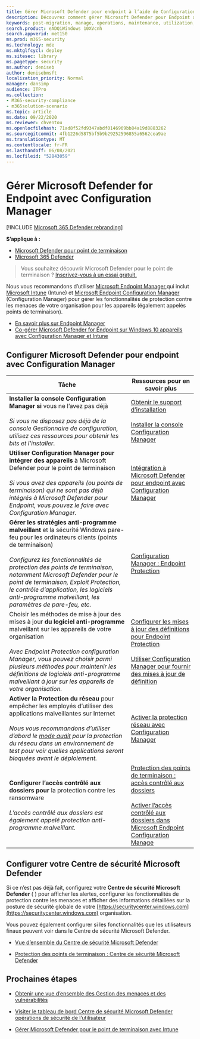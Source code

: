 ```yaml
---
title: Gérer Microsoft Defender pour endpoint à l’aide de Configuration Manager
description: Découvrez comment gérer Microsoft Defender pour Endpoint avec Configuration Manager
keywords: post-migration, manage, operations, maintenance, utilization, Configuration Manager, Microsoft Defender for Endpoint, edr
search.product: eADQiWindows 10XVcnh
search.appverid: met150
ms.prod: m365-security
ms.technology: mde
ms.mktglfcycl: deploy
ms.sitesec: library
ms.pagetype: security
ms.author: deniseb
author: denisebmsft
localization_priority: Normal
manager: dansimp
audience: ITPro
ms.collection:
- M365-security-compliance
- m365solution-scenario
ms.topic: article
ms.date: 09/22/2020
ms.reviewer: chventou
ms.openlocfilehash: 71ad8f52fd9347abdf0146969bb84a19d8883262
ms.sourcegitcommit: 4fb1226d5875bf5b9b29252596855a6562cea9ae
ms.translationtype: MT
ms.contentlocale: fr-FR
ms.lasthandoff: 06/08/2021
ms.locfileid: "52843059"
---
```

# <a name="manage-microsoft-defender-for-endpoint-with-configuration-manager"></a>Gérer Microsoft Defender for Endpoint avec Configuration Manager

[!INCLUDE [Microsoft 365 Defender rebranding](../../includes/microsoft-defender.md)]

**S’applique à :**
- [Microsoft Defender pour point de terminaison](https://go.microsoft.com/fwlink/p/?linkid=2154037)
- [Microsoft 365 Defender](https://go.microsoft.com/fwlink/?linkid=2118804)

> Vous souhaitez découvrir Microsoft Defender pour le point de terminaison ? [Inscrivez-vous à un essai gratuit.](https://www.microsoft.com/microsoft-365/windows/microsoft-defender-atp?ocid=docs-wdatp-exposedapis-abovefoldlink)


Nous vous recommandons d’utiliser [Microsoft Endpoint Manager,](/mem)qui inclut [Microsoft Intune](/mem/intune/fundamentals/what-is-intune) (Intune) et [Microsoft Endpoint Configuration Manager](/mem/configmgr/core/understand/introduction) (Configuration Manager) pour gérer les fonctionnalités de protection contre les menaces de votre organisation pour les appareils (également appelés points de terminaison). 
- [En savoir plus sur Endpoint Manager](/mem/endpoint-manager-overview)
- [Co-gérer Microsoft Defender for Endpoint sur Windows 10 appareils avec Configuration Manager et Intune](manage-atp-post-migration-intune.md)

## <a name="configure-microsoft-defender-for-endpoint-with-configuration-manager"></a>Configurer Microsoft Defender pour endpoint avec Configuration Manager

|Tâche  |Ressources pour en savoir plus  |
|---------|---------|
|**Installer la console Configuration Manager si** vous ne l’avez pas déjà<br/><br/>*Si vous ne disposez pas déjà de la console Gestionnaire de configuration, utilisez ces ressources pour obtenir les bits et l’installer.* |[Obtenir le support d’installation](/mem/configmgr/core/servers/deploy/install/get-install-media)<br/><br/>[Installer la console Configuration Manager](/mem/configmgr/core/servers/deploy/install/install-consoles)  |
|**Utiliser Configuration Manager pour intégrer des appareils** à Microsoft Defender pour le point de terminaison <br/><br/> *Si vous avez des appareils (ou points de terminaison) qui ne sont pas déjà intégrés à Microsoft Defender pour Endpoint, vous pouvez le faire avec Configuration Manager.*   |[Intégration à Microsoft Defender pour endpoint avec Configuration Manager](/mem/configmgr/protect/deploy-use/defender-advanced-threat-protection#about-onboarding-to-atp-with-configuration-manager)      |
|**Gérer les stratégies anti-programme malveillant** et la sécurité Windows pare-feu pour les ordinateurs clients (points de terminaison)<br/><br/>*Configurez les fonctionnalités de protection des points de terminaison, notamment Microsoft Defender pour le point de terminaison, Exploit Protection, le contrôle d’application, les logiciels anti-programme malveillant, les paramètres de pare-feu, etc.*  |[Configuration Manager : Endpoint Protection](/mem/configmgr/protect/deploy-use/endpoint-protection)       |
|Choisir les méthodes de mise à jour des mises à jour **du logiciel anti-programme** malveillant sur les appareils de votre organisation <br/><br/>*Avec Endpoint Protection configuration Manager, vous pouvez choisir parmi plusieurs méthodes pour maintenir les définitions de logiciels anti-programme malveillant à jour sur les appareils de votre organisation.* |[Configurer les mises à jour des définitions pour Endpoint Protection](/mem/configmgr/protect/deploy-use/endpoint-definition-updates) <br/><br/>[Utiliser Configuration Manager pour fournir des mises à jour de définition](/mem/configmgr/protect/deploy-use/endpoint-definitions-configmgr) |
|**Activer la Protection du réseau** pour empêcher les employés d’utiliser des applications malveillantes sur Internet <br/><br/>*Nous vous recommandons d’utiliser d’abord le [mode audit](/microsoft-365/security/defender-endpoint/evaluate-network-protection) pour la protection du réseau dans un environnement de test pour voir quelles applications seront bloquées avant le déploiement.* |[Activer la protection réseau avec Configuration Manager](/microsoft-365/security/defender-endpoint/enable-network-protection#microsoft-endpoint-configuration-manager)  |
|**Configurer l’accès contrôlé aux dossiers pour** la protection contre les ransomware <br/><br/>*L’accès contrôlé aux dossiers est également appelé protection anti-programme malveillant.*   |[Protection des points de terminaison : accès contrôlé aux dossiers](/mem/intune/protect/endpoint-protection-windows-10#controlled-folder-access) <br/><br/>[Activer l’accès contrôlé aux dossiers dans Microsoft Endpoint Configuration Manage](/microsoft-365/security/defender-endpoint/enable-controlled-folders#microsoft-endpoint-configuration-manager) |

## <a name="configure-your-microsoft-defender-security-center"></a>Configurer votre Centre de sécurité Microsoft Defender

Si ce n’est pas déjà fait, configurez votre **Centre de sécurité Microsoft Defender** ( ) pour afficher les alertes, configurer les fonctionnalités de protection contre les menaces et afficher des informations détaillées sur la posture de sécurité globale de votre [https://securitycenter.windows.com](https://securitycenter.windows.com) organisation. 

Vous pouvez également configurer si les fonctionnalités que les utilisateurs finaux peuvent voir dans le Centre de sécurité Microsoft Defender.

- [Vue d’ensemble du Centre de sécurité Microsoft Defender](/microsoft-365/security/defender-endpoint/use)

- [Protection des points de terminaison : Centre de sécurité Microsoft Defender](/mem/intune/protect/endpoint-protection-windows-10#microsoft-defender-security-center)

## <a name="next-steps"></a>Prochaines étapes

- [Obtenir une vue d’ensemble des Gestion des menaces et des vulnérabilités](/microsoft-365/security/defender-endpoint/next-gen-threat-and-vuln-mgt)

- [Visiter le tableau de bord Centre de sécurité Microsoft Defender opérations de sécurité de l’utilisateur](/microsoft-365/security/defender-endpoint/security-operations-dashboard)

- [Gérer Microsoft Defender pour le point de terminaison avec Intune](manage-atp-post-migration-intune.md)
